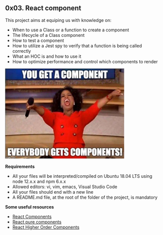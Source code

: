 ## 0x03. React component
This project aims at equiping us with knowledge on:
- When to use a Class or a function to create a component
- The lifecycle of a Class component
- How to test a component
- How to utilize a Jest spy to verify that a function is being called correctly
- What an HOC is and how to use it
- How to optimize performance and control which components to render

![0x03. React component](./7953d594b3ffc14201f5.jpeg)

**Requirements**
- All your files will be interpreted/compiled on Ubuntu 18.04 LTS using node 12.x.x and npm 6.x.x
- Allowed editors: vi, vim, emacs, Visual Studio Code
- All your files should end with a new line
- A README.md file, at the root of the folder of the project, is mandatory

**Some useful resources**
- [React Components](https://legacy.reactjs.org/docs/react-component.html)
- [React pure components](https://legacy.reactjs.org/docs/react-api.html)
- [React Higher Order Components](https://legacy.reactjs.org/docs/higher-order-components.html)